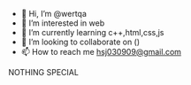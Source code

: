 - 👋 Hi, I’m @wertqa
- 👀 I’m interested in web
- 🌱 I’m currently learning c++,html,css,js
- 💞️ I’m looking to collaborate on ()
- 📫 How to reach me hsj030909@gmail.com

NOTHING SPECIAL
